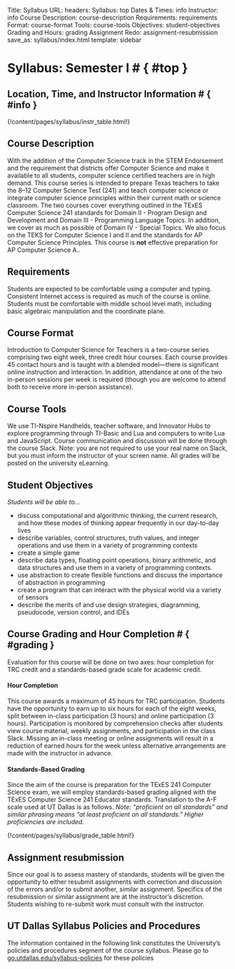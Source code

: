 Title: Syllabus
URL:
headers: Syllabus: top
         Dates & Times: info
         Instructor: info
         Course Description: course-description
         Requirements: requirements
         Format: course-format
         Tools: course-tools
         Objectives: student-objectives
         Grading and Hours: grading
         Assignment Redo: assignment-resubmission
save_as: syllabus/index.html
template: sidebar

# Syllabus: Semester I # { #top }

## Location, Time, and Instructor Information # { #info }

{!content/pages/syllabus/instr_table.html!}

## Course Description

With the addition of the Computer Science track in the STEM Endorsement
and the requirement that districts offer Computer Science and make it available
to all students, computer science certified teachers are in high demand.
This course series is intended to prepare Texas teachers to take the 8–12
Computer Science Test (241) and teach computer science or integrate computer
science principles within their current math or science classroom. The two
courses cover everything outlined in the TExES Computer Science 241 standards
for Domain II - Program Design and Development and Domain III - Programming
Language Topics. In addition, we cover as much as possible of Domain IV -
Special Topics. We also focus on the TEKS for Computer Science I and II and
the standards for AP Computer Science Principles. This course is **not** effective
preparation for AP Computer Science A..


## Requirements

Students are expected to be comfortable using a computer and typing. Consistent
Internet access is required as much of the course is online. Students must
be comfortable with middle school level math, including basic algebraic
manipulation and the coordinate plane.


## Course Format

Introduction to Computer Science for Teachers is a two-course series comprising
two eight week, three credit hour courses. Each course provides 45 contact
hours and is taught with a blended model—there is significant online instruction
and interaction. In addition, attendance at one of the two in-person sessions per
week is required (though you are welcome to attend both to receive more in-person assistance).


## Course Tools

We use TI-Nspire Handhelds, teacher software, and Innovator Hubs to explore
programming through TI-Basic and Lua and computers to write Lua and JavaScript.
Course communication and discussion will be done through the course Slack.
Note: you are not required to use your real name on Slack, but you must inform
the instructor of your screen name. All grades will be posted on the university eLearning.

## Student Objectives

*Students will be able to...*

- discuss computational and algorithmic thinking, the current research, and how these modes of thinking appear frequently in our day-to-day lives
- describe variables, control structures, truth values, and integer operations and use them in a variety of programming contexts
- create a simple game
- describe data types, floating point operations, binary arithmetic, and data structures and use them in a variety of programming contexts.
- use abstraction to create flexible functions and discuss the importance of abstraction in programming
- create a program that can interact with the physical world via a variety of sensors
- describe the merits of and use design strategies, diagramming, pseudocode, version control, and IDEs

## Course Grading and Hour Completion # { #grading }

Evaluation for this course will be done on two axes: hour completion for TRC credit and a standards-based grade scale for academic credit.

#### Hour Completion

This course awards a maximum of 45 hours for TRC participation. Students have the opportunity to earn up to six
hours for each of the eight weeks, split between in-class participation (3 hours) and online participation
(3 hours). Participation is monitored by comprehension checks after students view course material, weekly
assignments, and participation in the class Slack. Missing an in-class meeting or online assignments will
result in a reduction of earned hours for the week unless alternative arrangements are made with the instructor
in advance.

#### Standards-Based Grading

Since the aim of the course is preparation for the TExES 241 Computer Science exam, we will employ standards-based
grading aligned with the TExES Computer Science 241 Educator standards. Translation to the A-F scale used at
UT Dallas is as follows. *Note: “proficient on all standards” and similar phrasing means “at least proficient on
all standards.” Higher proficiencies are included.*

{!content/pages/syllabus/grade_table.html!}

## Assignment resubmission

Since our goal is to assess mastery of standards, students will be given the opportunity to either resubmit
assignments with correction and discussion of the errors and/or to submit another, similar assignment.
Specifics of the resubmission or similar assignment are at the instructor’s discretion. Students wishing to
re-submit work must consult with the instructor.

## UT Dallas Syllabus Policies and Procedures

The information contained in the following link constitutes the University’s policies and procedures
segment of the course syllabus. Please go to [go.utdallas.edu/syllabus-policies](http://go.utdallas.edu/syllabus-policies) for these policies